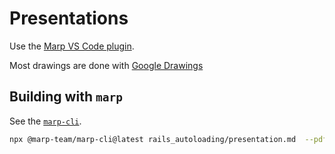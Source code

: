 # Presentations

Use the [Marp VS Code plugin](https://marketplace.visualstudio.com/items?itemName=marp-team.marp-vscode).

Most drawings are done with [Google Drawings](https://docs.google.com/drawings)

## Building with `marp`

See the [`marp-cli`](https://github.com/marp-team/marp-cli).

```sh
npx @marp-team/marp-cli@latest rails_autoloading/presentation.md  --pdf --allow-local-files
```
